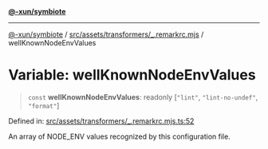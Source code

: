 [**@-xun/symbiote**](../../../../../README.md)

***

[@-xun/symbiote](../../../../../README.md) / [src/assets/transformers/\_.remarkrc.mjs](../README.md) / wellKnownNodeEnvValues

# Variable: wellKnownNodeEnvValues

> `const` **wellKnownNodeEnvValues**: readonly \[`"lint"`, `"lint-no-undef"`, `"format"`\]

Defined in: [src/assets/transformers/\_.remarkrc.mjs.ts:52](https://github.com/Xunnamius/symbiote/blob/62837922680f523ceb73c316fc4e6bbfb810fc1f/src/assets/transformers/_.remarkrc.mjs.ts#L52)

An array of NODE_ENV values recognized by this configuration file.
